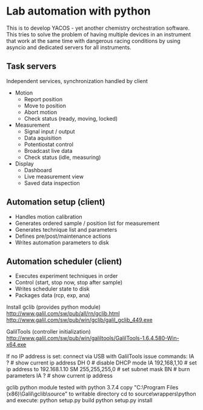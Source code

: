 # Lab automation with python
This is to develop YACOS - yet another chemistry orchestration software. This tries to solve the problem of having multiple devices in an instrument that work at the same time with dangerous racing conditions by using asyncio and dedicated servers for all instruments. 
## Task servers
Independent services, synchronization handled by client
- Motion
  - Report position
  - Move to position
  - Abort motion
  - Check status (ready, moving, locked)
- Measurement
  - Signal input / output
  - Data aquisition
  - Potentiostat control
  - Broadcast live data
  - Check status (idle, measuring)
- Display
  - Dashboard
  - Live measurement view
  - Saved data inspection

## Automation setup (client)
- Handles motion calibration
- Generates ordered sample / position list for measurement
- Generates technique list and parameters
- Defines pre/post/maintenance actions
- Writes automation parameters to disk

## Automation scheduler (client)
- Executes experiment techniques in order
- Control (start, stop now, stop after sample)
- Writes scheduler state to disk
- Packages data (rcp, exp, ana)


Install gclib (provides python module)
http://www.galil.com/sw/pub/all/rn/gclib.html
http://www.galil.com/sw/pub/win/gclib/galil_gclib_449.exe

GalilTools (controller initialization)
http://www.galil.com/sw/pub/win/galiltools/GalilTools-1.6.4.580-Win-x64.exe

If no IP address is set:
    connect via USB with GalilTools
    issue commands:
        IA ? # show current ip address
        DH 0 # disable DHCP mode
        IA 192,168,1,10 # set ip address to 192.168.1.10
        SM 255,255,255,0 # set subnet mask
        BN # burn parameters
        IA ? # show current ip address
        

gclib python module tested with python 3.7.4
    copy "C:\Program Files (x86)\Galil\gclib\source" to writable directory
    cd to source\wrappers\python and execute: 
        python setup.py build
        python setup.py install
